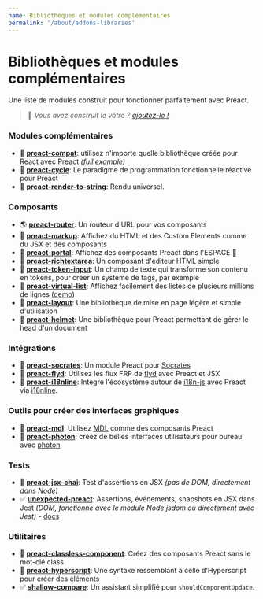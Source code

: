 ```yaml
---
name: Bibliothèques et modules complémentaires
permalink: '/about/addons-libraries'
---
```


# Bibliothèques et modules complémentaires

Une liste de modules construit pour fonctionner parfaitement avec Preact.

> :information_desk_person: _Vous avez construit le vôtre ?
> [ajoutez-le !](https://github.com/preactjs/preact-www/blob/master/content/fr/about/libraries-addons.md)_


### Modules complémentaires

- :raised_hands: [**preact-compat**](https://github.com/preactjs/preact-compat): utilisez n'importe quelle bibliothèque créée pour React avec Preact *([full example](https://github.com/developit/preact-compat-example))*
- :repeat: [**preact-cycle**](https://github.com/developit/preact-cycle): Le paradigme de programmation fonctionnelle réactive pour Preact
- :page_facing_up: [**preact-render-to-string**](https://github.com/preactjs/preact-render-to-string): Rendu universel.


### Composants

- :earth_americas: [**preact-router**](https://github.com/preactjs/preact-router): Un routeur d'URL pour vos composants
- :bookmark_tabs: [**preact-markup**](https://github.com/developit/preact-markup): Affichez du HTML et des Custom Elements comme du JSX et des composants
- :satellite: [**preact-portal**](https://github.com/developit/preact-portal): Affichez des composants Preact dans l'ESPACE :milky_way:
- :pencil: [**preact-richtextarea**](https://github.com/developit/preact-richtextarea): Un composant d'éditeur HTML simple
- :bookmark: [**preact-token-input**](https://github.com/developit/preact-token-input): Un champ de texte qui transforme son contenu en tokens, pour créer un système de tags, par exemple
- :card_index: [**preact-virtual-list**](https://github.com/developit/preact-virtual-list): Affichez facilement des listes de plusieurs millions de lignes ([demo](https://jsfiddle.net/developit/qqan9pdo/))
- :triangular_ruler: [**preact-layout**](https://download.github.io/preact-layout/): Une bibliothèque de mise en page légère et simple d'utilisation
- :construction_worker: [**preact-helmet**](https://github.com/download/preact-helmet): Une bibliothèque pour Preact permettant de gérer le head d'un document


### Intégrations

- :thought_balloon: [**preact-socrates**](https://github.com/matthewmueller/preact-socrates): Un module Preact pour [Socrates](http://github.com/matthewmueller/socrates)
- :rowboat: [**preact-flyd**](https://github.com/xialvjun/preact-flyd): Utilisez les flux FRP de [flyd](https://github.com/paldepind/flyd) avec Preact et JSX
- :speech_balloon: [**preact-i18nline**](https://github.com/download/preact-i18nline): Intègre l'écosystème autour de [i18n-js](https://github.com/everydayhero/i18n-js) avec Preact via [i18nline](https://github.com/download/i18nline).


### Outils pour créer des interfaces graphiques

- :white_square_button: [**preact-mdl**](https://github.com/developit/preact-mdl): Utilisez [MDL](https://getmdl.io) comme des composants Preact
- :rocket: [**preact-photon**](https://github.com/developit/preact-photon): créez de belles interfaces utilisateurs pour bureau avec [photon](http://photonkit.com)


### Tests

- :microscope: [**preact-jsx-chai**](https://github.com/developit/preact-jsx-chai): Test d'assertions en JSX _(pas de DOM, directement dans Node)_
- :white_check_mark: [**unexpected-preact**](https://github.com/bruderstein/unexpected-preact): Assertions, événements, snapshots en JSX dans Jest _(DOM, fonctionne avec le module Node jsdom ou directement avec Jest)_ - [docs](https://bruderstein.github.io/unexpected-preact/)


### Utilitaires

- :tophat: [**preact-classless-component**](https://github.com/ld0rman/preact-classless-component): Créez des composants Preact sans le mot-clé class
- :hammer: [**preact-hyperscript**](https://github.com/queckezz/preact-hyperscript): Une syntaxe ressemblant à celle d'Hyperscript pour créer des éléments
- :white_check_mark: [**shallow-compare**](https://github.com/tkh44/shallow-compare): Un assistant simplifié pour `shouldComponentUpdate`.
